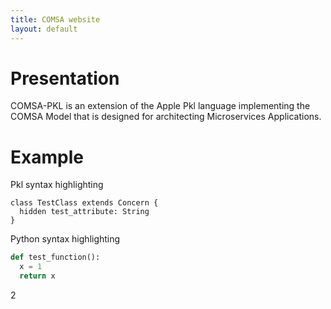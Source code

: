```yaml
---
title: COMSA website
layout: default
---
```

# Presentation
COMSA-PKL is an extension of the Apple Pkl language implementing the COMSA Model that is designed for architecting Microservices Applications.

# Example
Pkl syntax highlighting
```pkl
class TestClass extends Concern {
  hidden test_attribute: String
}
```


Python syntax highlighting
```python
def test_function():
  x = 1
  return x
```
2
